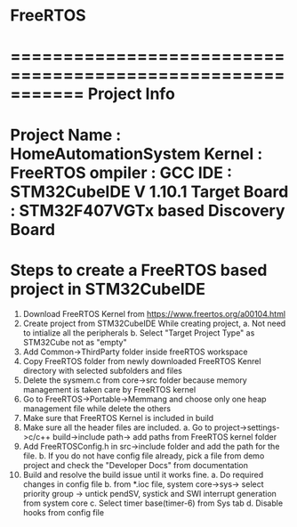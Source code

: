 # FreeRTOS
===========================================================
Project Info
===========================================================
Project Name 				: HomeAutomationSystem
Kernel 						: FreeRTOS
ompiler 					: GCC
IDE 						: STM32CubeIDE V 1.10.1
Target Board 				: STM32F407VGTx based Discovery Board
===========================================================
Steps to create a FreeRTOS based project in STM32CubeIDE
===========================================================
1. Download FreeRTOS Kernel from https://www.freertos.org/a00104.html
2. Create project from STM32CubeIDE
	While creating project,
	a. Not need to intialize all the peripherals
	b. Select "Target Project Type" as STM32Cube not as "empty"
3. Add Common->ThirdParty folder inside freeRTOS workspace
4. Copy FreeRTOS folder from newly downloaded FreeRTOS Kenrel directory with selected subfolders and files
5. Delete the sysmem.c from core->src folder because memory management is taken care by FreeRTOS kernel
6. Go to FreeRTOS->Portable->Memmang and choose only one heap management file while delete the others
7. Make sure that FreeRTOS Kernel is included in build
8. Make sure all the header files are included.
	a. Go to project->settings->c/c++ build->include path-> add paths from FreeRTOS kernel folder
9. Add FreeRTOSConfig.h in src->include folder and add the path for the file.
	b. If you do not have config file already, pick a file from demo project and check the "Developer Docs" from documentation
10. Build and resolve the build issue until it works fine.
	a. Do required changes in config file
	b. from *.ioc file, system core->sys-> select priority group -> untick pendSV, systick and SWI interrupt generation from system core
	c. Select timer base(timer-6) from Sys tab
	d. Disable hooks from config file
	
